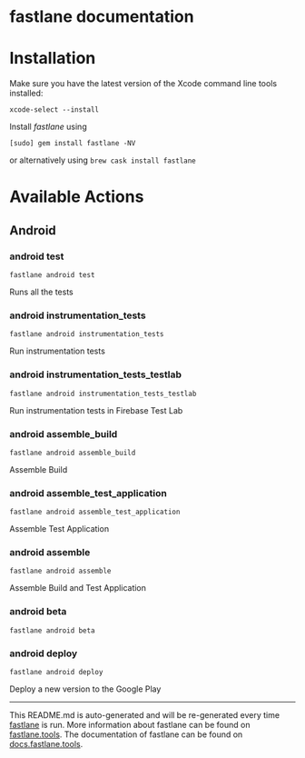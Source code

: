 fastlane documentation
================
# Installation

Make sure you have the latest version of the Xcode command line tools installed:

```
xcode-select --install
```

Install _fastlane_ using
```
[sudo] gem install fastlane -NV
```
or alternatively using `brew cask install fastlane`

# Available Actions
## Android
### android test
```
fastlane android test
```
Runs all the tests
### android instrumentation_tests
```
fastlane android instrumentation_tests
```
Run instrumentation tests
### android instrumentation_tests_testlab
```
fastlane android instrumentation_tests_testlab
```
Run instrumentation tests in Firebase Test Lab
### android assemble_build
```
fastlane android assemble_build
```
Assemble Build
### android assemble_test_application
```
fastlane android assemble_test_application
```
Assemble Test Application
### android assemble
```
fastlane android assemble
```
Assemble Build and Test Application
### android beta
```
fastlane android beta
```

### android deploy
```
fastlane android deploy
```
Deploy a new version to the Google Play

----

This README.md is auto-generated and will be re-generated every time [fastlane](https://fastlane.tools) is run.
More information about fastlane can be found on [fastlane.tools](https://fastlane.tools).
The documentation of fastlane can be found on [docs.fastlane.tools](https://docs.fastlane.tools).
